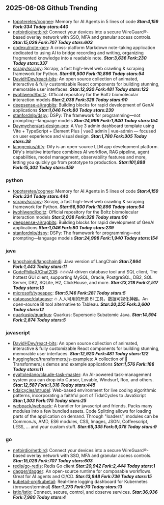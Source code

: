 ## 2025-06-08 Github Trending

### 
* [topoteretes/cognee](https://github.com/topoteretes/cognee): Memory for AI Agents in 5 lines of code ***Star:4,159 Fork:334 Today stars:440***
* [netbirdio/netbird](https://github.com/netbirdio/netbird): Connect your devices into a secure WireGuard®-based overlay network with SSO, MFA and granular access controls. ***Star:15,026 Fork:707 Today stars:603***
* [codexu/note-gen](https://github.com/codexu/note-gen): A cross-platform Markdown note-taking application dedicated to using AI to bridge recording and writing, organizing fragmented knowledge into a readable note. ***Star:3,636 Fork:230 Today stars:337***
* [scrapy/scrapy](https://github.com/scrapy/scrapy): Scrapy, a fast high-level web crawling & scraping framework for Python. ***Star:56,500 Fork:10,896 Today stars:54***
* [DavidHDev/react-bits](https://github.com/DavidHDev/react-bits): An open source collection of animated, interactive & fully customizable React components for building stunning, memorable user interfaces. ***Star:12,920 Fork:481 Today stars:122***
* [jwohlwend/boltz](https://github.com/jwohlwend/boltz): Official repository for the Boltz biomolecular interaction models ***Star:2,038 Fork:328 Today stars:90***
* [deepsense-ai/ragbits](https://github.com/deepsense-ai/ragbits): Building blocks for rapid development of GenAI applications ***Star:1,046 Fork:80 Today stars:239***
* [stanfordnlp/dspy](https://github.com/stanfordnlp/dspy): DSPy: The framework for programming—not prompting—language models ***Star:24,998 Fork:1,940 Today stars:154***
* [Daymychen/art-design-pro](https://github.com/Daymychen/art-design-pro): A Vue 3 admin dashboard template using Vite + TypeScript + Element Plus | vue3 admin | vue-admin — focused on user experience and visual design. ***Star:1,780 Fork:305 Today stars:38***
* [langgenius/dify](https://github.com/langgenius/dify): Dify is an open-source LLM app development platform. Dify's intuitive interface combines AI workflow, RAG pipeline, agent capabilities, model management, observability features and more, letting you quickly go from prototype to production. ***Star:101,888 Fork:15,302 Today stars:459***

### python
* [topoteretes/cognee](https://github.com/topoteretes/cognee): Memory for AI Agents in 5 lines of code ***Star:4,159 Fork:334 Today stars:440***
* [scrapy/scrapy](https://github.com/scrapy/scrapy): Scrapy, a fast high-level web crawling & scraping framework for Python. ***Star:56,500 Fork:10,896 Today stars:54***
* [jwohlwend/boltz](https://github.com/jwohlwend/boltz): Official repository for the Boltz biomolecular interaction models ***Star:2,038 Fork:328 Today stars:90***
* [deepsense-ai/ragbits](https://github.com/deepsense-ai/ragbits): Building blocks for rapid development of GenAI applications ***Star:1,046 Fork:80 Today stars:239***
* [stanfordnlp/dspy](https://github.com/stanfordnlp/dspy): DSPy: The framework for programming—not prompting—language models ***Star:24,998 Fork:1,940 Today stars:154***

### java
* [langchain4j/langchain4j](https://github.com/langchain4j/langchain4j): Java version of LangChain ***Star:7,864 Fork:1,443 Today stars:11***
* [CodePhiliaX/Chat2DB](https://github.com/CodePhiliaX/Chat2DB): 🔥🔥🔥AI-driven database tool and SQL client, The hottest GUI client, supporting MySQL, Oracle, PostgreSQL, DB2, SQL Server, DB2, SQLite, H2, ClickHouse, and more. ***Star:23,218 Fork:2,517 Today stars:13***
* [microsoft/typespec](https://github.com/microsoft/typespec):  ***Star:5,146 Fork:281 Today stars:5***
* [dataease/dataease](https://github.com/dataease/dataease): 🔥 人人可用的开源 BI 工具，数据可视化神器。An open-source BI tool alternative to Tableau. ***Star:20,255 Fork:3,600 Today stars:12***
* [quarkusio/quarkus](https://github.com/quarkusio/quarkus): Quarkus: Supersonic Subatomic Java. ***Star:14,594 Fork:2,874 Today stars:5***

### javascript
* [DavidHDev/react-bits](https://github.com/DavidHDev/react-bits): An open source collection of animated, interactive & fully customizable React components for building stunning, memorable user interfaces. ***Star:12,920 Fork:481 Today stars:122***
* [huggingface/transformers.js-examples](https://github.com/huggingface/transformers.js-examples): A collection of 🤗 Transformers.js demos and example applications ***Star:1,576 Fork:188 Today stars:11***
* [eyaltoledano/claude-task-master](https://github.com/eyaltoledano/claude-task-master): An AI-powered task-management system you can drop into Cursor, Lovable, Windsurf, Roo, and others. ***Star:12,587 Fork:1,316 Today stars:445***
* [tidalcycles/strudel](https://github.com/tidalcycles/strudel): Web-based environment for live coding algorithmic patterns, incorporating a faithful port of TidalCycles to JavaScript ***Star:1,303 Fork:175 Today stars:25***
* [webpack/webpack](https://github.com/webpack/webpack): A bundler for javascript and friends. Packs many modules into a few bundled assets. Code Splitting allows for loading parts of the application on demand. Through "loaders", modules can be CommonJs, AMD, ES6 modules, CSS, Images, JSON, Coffeescript, LESS, ... and your custom stuff. ***Star:65,335 Fork:9,078 Today stars:9***

### go
* [netbirdio/netbird](https://github.com/netbirdio/netbird): Connect your devices into a secure WireGuard®-based overlay network with SSO, MFA and granular access controls. ***Star:15,026 Fork:707 Today stars:603***
* [redis/go-redis](https://github.com/redis/go-redis): Redis Go client ***Star:20,942 Fork:2,444 Today stars:1***
* [dagger/dagger](https://github.com/dagger/dagger): An open-source runtime for composable workflows. Great for AI agents and CI/CD. ***Star:13,848 Fork:736 Today stars:15***
* [kubetail-org/kubetail](https://github.com/kubetail-org/kubetail): Real-time logging dashboard for Kubernetes (browser/terminal) ***Star:1,270 Fork:70 Today stars:13***
* [istio/istio](https://github.com/istio/istio): Connect, secure, control, and observe services. ***Star:36,936 Fork:7,980 Today stars:4***
